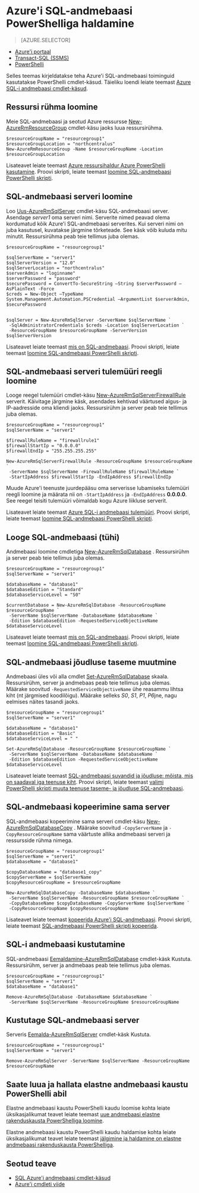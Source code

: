 <properties
    pageTitle="Azure'i SQL-andmebaasi PowerShelliga haldamine | Microsoft Azure'i"
    description="Azure SQL-i andmebaasi haldamine PowerShelli abil."
    services="sql-database"
    documentationCenter=""
    authors="stevestein"
    manager="jhubbard"
    editor="monicar"/>

<tags
    ms.service="sql-database"
    ms.workload="data-management"
    ms.tgt_pltfrm="na"
    ms.devlang="na"
    ms.topic="article"
    ms.date="09/13/2016"
    ms.author="sstein"/>

# <a name="manage-azure-sql-database-with-powershell"></a>Azure'i SQL-andmebaasi PowerShelliga haldamine


> [AZURE.SELECTOR]
- [Azure'i portaal](sql-database-manage-portal.md)
- [Transact-SQL (SSMS)](sql-database-manage-azure-ssms.md)
- [PowerShelli](sql-database-manage-powershell.md)

Selles teemas kirjeldatakse teha Azure'i SQL-andmebaasi toiminguid kasutatakse PowerShelli cmdlet-käsud. Täieliku loendi leiate teemast [Azure SQL-i andmebaasi cmdlet-käsud](https://msdn.microsoft.com/library/mt574084.aspx).


## <a name="create-a-resource-group"></a>Ressursi rühma loomine

Meie SQL-andmebaasi ja seotud Azure ressursse [New-AzureRmResourceGroup](https://msdn.microsoft.com/library/azure/mt759837.aspx) cmdlet-käsu jaoks luua ressursirühma.

```
$resourceGroupName = "resourcegroup1"
$resourceGroupLocation = "northcentralus"
New-AzureRmResourceGroup -Name $resourceGroupName -Location $resourceGroupLocation
```

Lisateavet leiate teemast [Azure ressursihaldur Azure PowerShelli kasutamine](../powershell-azure-resource-manager.md).
Proovi skripti, leiate teemast [loomine SQL-andmebaasi PowerShelli skripti](sql-database-get-started-powershell.md#create-a-sql-database-powershell-script).

## <a name="create-a-sql-database-server"></a>SQL-andmebaasi serveri loomine

Loo [Uus-AzureRmSqlServer](https://msdn.microsoft.com/library/azure/mt603715.aspx) cmdlet-käsu SQL-andmebaasi server. Asendage *server1* oma serveri nimi. Serverite nimed peavad olema kordumatud kõik Azure'i SQL-andmebaasi serverites. Kui serveri nimi on juba kasutusel, kuvatakse järgmine tõrketeade. See käsk võib kuluda mitu minutit. Ressursirühma peab teie tellimus juba olemas.

```
$resourceGroupName = "resourcegroup1"

$sqlServerName = "server1"
$sqlServerVersion = "12.0"
$sqlServerLocation = "northcentralus"
$serverAdmin = "loginname"
$serverPassword = "password" 
$securePassword = ConvertTo-SecureString –String $serverPassword –AsPlainText -Force
$creds = New-Object –TypeName System.Management.Automation.PSCredential –ArgumentList $serverAdmin, $securePassword
    

$sqlServer = New-AzureRmSqlServer -ServerName $sqlServerName `
 -SqlAdministratorCredentials $creds -Location $sqlServerLocation `
 -ResourceGroupName $resourceGroupName -ServerVersion $sqlServerVersion
```

Lisateavet leiate teemast [mis on SQL-andmebaasi](sql-database-technical-overview.md). Proovi skripti, leiate teemast [loomine SQL-andmebaasi PowerShelli skripti](sql-database-get-started-powershell.md#create-a-sql-database-powershell-script).


## <a name="create-a-sql-database-server-firewall-rule"></a>SQL-andmebaasi serveri tulemüüri reegli loomine

Looge reegel tulemüüri cmdlet-käsu [New-AzureRmSqlServerFirewallRule](https://msdn.microsoft.com/library/azure/mt603860.aspx) serverit. Käivitage järgmine käsk, asendades kehtivad väärtused algus- ja IP-aadresside oma kliendi jaoks. Ressursirühm ja server peab teie tellimus juba olemas.

```
$resourceGroupName = "resourcegroup1"
$sqlServerName = "server1"

$firewallRuleName = "firewallrule1"
$firewallStartIp = "0.0.0.0"
$firewallEndIp = "255.255.255.255"

New-AzureRmSqlServerFirewallRule -ResourceGroupName $resourceGroupName `
 -ServerName $sqlServerName -FirewallRuleName $firewallRuleName `
 -StartIpAddress $firewallStartIp -EndIpAddress $firewallEndIp
```

Muude Azure'i teenuste juurdepääsu oma serverisse lubamiseks tulemüüri reegli loomine ja määrata nii on `-StartIpAddress` ja `-EndIpAddress` **0.0.0.0**. See reegel teisiti tulemüüri võimaldab kogu Azure liikluse serverit.

Lisateavet leiate teemast [Azure SQL-i andmebaasi tulemüüri](https://msdn.microsoft.com/library/azure/ee621782.aspx). Proovi skripti, leiate teemast [loomine SQL-andmebaasi PowerShelli skripti](sql-database-get-started-powershell.md#create-a-sql-database-powershell-script).


## <a name="create-a-sql-database-blank"></a>Looge SQL-andmebaasi (tühi)

Andmebaasi loomine cmdletiga [New-AzureRmSqlDatabase](https://msdn.microsoft.com/library/azure/mt619339.aspx) . Ressursirühm ja server peab teie tellimus juba olemas. 

```
$resourceGroupName = "resourcegroup1"
$sqlServerName = "server1"

$databaseName = "database1"
$databaseEdition = "Standard"
$databaseServiceLevel = "S0"

$currentDatabase = New-AzureRmSqlDatabase -ResourceGroupName $resourceGroupName `
 -ServerName $sqlServerName -DatabaseName $databaseName `
 -Edition $databaseEdition -RequestedServiceObjectiveName $databaseServiceLevel
```

Lisateavet leiate teemast [mis on SQL-andmebaasi](sql-database-technical-overview.md). Proovi skripti, leiate teemast [loomine SQL-andmebaasi PowerShelli skripti](sql-database-get-started-powershell.md#create-a-sql-database-powershell-script).


## <a name="change-the-performance-level-of-a-sql-database"></a>SQL-andmebaasi jõudluse taseme muutmine

Andmebaasi üles või alla cmdlet [Set-AzureRmSqlDatabase](https://msdn.microsoft.com/library/azure/mt619433.aspx) skaala. Ressursirühm, server ja andmebaas peab teie tellimus juba olemas. Määrake soovitud `-RequestedServiceObjectiveName` ühe reasammu lihtsa kiht (nt järgmised koodilõigu). Määrake selleks *S0*, *S1*, *P1*, *P6*jne, nagu eelmises näites tasandi jaoks.

```
$resourceGroupName = "resourcegroup1"
$sqlServerName = "server1"

$databaseName = "database1"
$databaseEdition = "Basic"
$databaseServiceLevel = " "

Set-AzureRmSqlDatabase -ResourceGroupName $resourceGroupName `
 -ServerName $sqlServerName -DatabaseName $databaseName `
 -Edition $databaseEdition -RequestedServiceObjectiveName $databaseServiceLevel
```

Lisateavet leiate teemast [SQL-andmebaasi suvandid ja jõudluse: mõista, mis on saadaval iga teenuse kiht](sql-database-service-tiers.md). Proovi skripti, leiate teemast [valimi PowerShelli skripti muuta teenuse taseme- ja jõudluse SQL-andmebaasi](sql-database-scale-up-powershell.md#sample-powershell-script-to-change-the-service-tier-and-performance-level-of-your-sql-database).

## <a name="copy-a-sql-database-to-the-same-server"></a>SQL-andmebaasi kopeerimine sama server

SQL-andmebaasi kopeerimine sama serveri cmdlet-käsu [New-AzureRmSqlDatabaseCopy](https://msdn.microsoft.com/library/azure/mt603644.aspx) . Määrake soovitud `-CopyServerName` ja `-CopyResourceGroupName` sama väärtuste allika andmebaasi serveri ja ressursside rühma nimega.

```
$resourceGroupName = "resourcegroup1"
$sqlServerName = "server1"
$databaseName = "database1"

$copyDatabaseName = "database1_copy"
$copyServerName = $sqlServerName
$copyResourceGroupName = $resourceGroupName

New-AzureRmSqlDatabaseCopy -DatabaseName $databaseName `
 -ServerName $sqlServerName -ResourceGroupName $resourceGroupName `
 -CopyDatabaseName $copyDatabaseName -CopyServerName $sqlServerName `
 -CopyResourceGroupName $copyResourceGroupName
```

Lisateavet leiate teemast [kopeerida Azure'i SQL-andmebaasi](sql-database-copy.md). Proovi skripti, leiate teemast [SQL-andmebaasi PowerShelli skripti kopeerida](sql-database-copy-powershell.md#example-powershell-script).


## <a name="delete-a-sql-database"></a>SQL-i andmebaasi kustutamine

SQL-andmebaasi [Eemaldamine-AzureRmSqlDatabase](https://msdn.microsoft.com/library/azure/mt619368.aspx) cmdlet-käsk Kustuta. Ressursirühm, server ja andmebaas peab teie tellimus juba olemas.

```
$resourceGroupName = "resourcegroup1"
$sqlServerName = "server1"
$databaseName = "database1"

Remove-AzureRmSqlDatabase -DatabaseName $databaseName `
 -ServerName $sqlServerName -ResourceGroupName $resourceGroupName
```

## <a name="delete-a-sql-database-server"></a>Kustutage SQL-andmebaasi server

Serveris [Eemalda-AzureRmSqlServer](https://msdn.microsoft.com/library/azure/mt603488.aspx) cmdlet-käsk Kustuta.

```
$resourceGroupName = "resourcegroup1"
$sqlServerName = "server1"

Remove-AzureRmSqlServer -ServerName $sqlServerName -ResourceGroupName $resourceGroupName
```

## <a name="create-and-manage-elastic-database-pools-using-powershell"></a>Saate luua ja hallata elastne andmebaasi kaustu PowerShelli abil

Elastne andmebaasi kaustu PowerShelli kaudu loomise kohta leiate üksikasjalikumat teavet leiate teemast [uue andmebaasi elastne rakenduskausta PowerShelliga loomine](sql-database-elastic-pool-create-powershell.md).

Elastne andmebaasi kaustu PowerShelli kaudu haldamise kohta leiate üksikasjalikumat teavet leiate teemast [jälgimine ja haldamine on elastne andmebaasi rakenduskausta PowerShelliga](sql-database-elastic-pool-manage-powershell.md).



## <a name="related-information"></a>Seotud teave

- [SQL Azure'i andmebaasi cmdlet-käsud](https://msdn.microsoft.com/library/azure/mt574084.aspx)
- [Azure'i cmdleti viide](https://msdn.microsoft.com/library/azure/dn708514.aspx)
